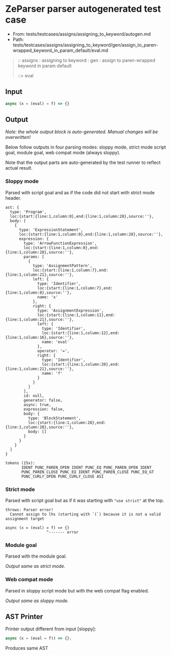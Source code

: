 # ZeParser parser autogenerated test case

- From: tests/testcases/assigns/assigning_to_keyword/autogen.md
- Path: tests/testcases/assigns/assigning_to_keyword/gen/assign_to_paren-wrapped_keyword_in_param_default/eval.md

> :: assigns : assigning to keyword : gen : assign to paren-wrapped keyword in param default
>
> ::> eval

## Input


`````js
async (x = (eval) = f) => {}
`````

## Output

_Note: the whole output block is auto-generated. Manual changes will be overwritten!_

Below follow outputs in four parsing modes: sloppy mode, strict mode script goal, module goal, web compat mode (always sloppy).

Note that the output parts are auto-generated by the test runner to reflect actual result.

### Sloppy mode

Parsed with script goal and as if the code did not start with strict mode header.

`````
ast: {
  type: 'Program',
  loc:{start:{line:1,column:0},end:{line:1,column:28},source:''},
  body: [
    {
      type: 'ExpressionStatement',
      loc:{start:{line:1,column:0},end:{line:1,column:28},source:''},
      expression: {
        type: 'ArrowFunctionExpression',
        loc:{start:{line:1,column:0},end:{line:1,column:28},source:''},
        params: [
          {
            type: 'AssignmentPattern',
            loc:{start:{line:1,column:7},end:{line:1,column:21},source:''},
            left: {
              type: 'Identifier',
              loc:{start:{line:1,column:7},end:{line:1,column:8},source:''},
              name: 'x'
            },
            right: {
              type: 'AssignmentExpression',
              loc:{start:{line:1,column:11},end:{line:1,column:21},source:''},
              left: {
                type: 'Identifier',
                loc:{start:{line:1,column:12},end:{line:1,column:16},source:''},
                name: 'eval'
              },
              operator: '=',
              right: {
                type: 'Identifier',
                loc:{start:{line:1,column:20},end:{line:1,column:21},source:''},
                name: 'f'
              }
            }
          }
        ],
        id: null,
        generator: false,
        async: true,
        expression: false,
        body: {
          type: 'BlockStatement',
          loc:{start:{line:1,column:26},end:{line:1,column:28},source:''},
          body: []
        }
      }
    }
  ]
}

tokens (15x):
       IDENT PUNC_PAREN_OPEN IDENT PUNC_EQ PUNC_PAREN_OPEN IDENT
       PUNC_PAREN_CLOSE PUNC_EQ IDENT PUNC_PAREN_CLOSE PUNC_EQ_GT
       PUNC_CURLY_OPEN PUNC_CURLY_CLOSE ASI
`````

### Strict mode

Parsed with script goal but as if it was starting with `"use strict"` at the top.

`````
throws: Parser error!
  Cannot assign to lhs (starting with `(`) because it is not a valid assignment target

async (x = (eval) = f) => {}
                  ^------- error
`````


### Module goal

Parsed with the module goal.

_Output same as strict mode._

### Web compat mode

Parsed in sloppy script mode but with the web compat flag enabled.

_Output same as sloppy mode._

## AST Printer

Printer output different from input [sloppy]:

````js
async (x = (eval = f)) => {};
````

Produces same AST

